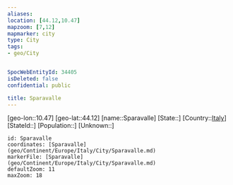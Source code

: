 ```yaml
---
aliases: 
location: [44.12,10.47]
mapzoom: [7,12] 
mapmarker: city 
type: City
tags:
- geo/City


SpocWebEntityId: 34405
isDeleted: false
confidential: public

title: Sparavalle
---
```

[geo-lon::10.47]
[geo-lat::44.12]
[name::Sparavalle]
[State::]
[Country::[Italy](geo/Continent/Europe/Italy.md)]
[StateId::]
[Population::]
[Unknown::]


```leaflet
id: Sparavalle
coordinates: [Sparavalle](geo/Continent/Europe/Italy/City/Sparavalle.md)
markerFile: [Sparavalle](geo/Continent/Europe/Italy/City/Sparavalle.md)
defaultZoom: 11 
maxZoom: 18
```



